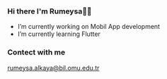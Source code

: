 ### Hi there I'm Rumeysa🙋‍♀️
- I’m currently working on Mobil App development
- I’m currently learning Flutter


### Contect with me
rumeysa.alkaya@bil.omu.edu.tr


<!--
**coderumo/coderumo** is a ✨ _special_ ✨ repository because its `README.md` (this file) appears on your GitHub profile.

Here are some ideas to get you started:

- 🔭 I’m currently working on Front-end 
- 🌱 I’m currently learning CSS JS 
- 👯 I’m looking to collaborate on ...
- 🤔 I’m looking for help with ...
- 💬 Ask me about ...
- 📫 How to reach me: ...
- 😄 Pronouns: ...
- ⚡ Fun fact: ...
-->
